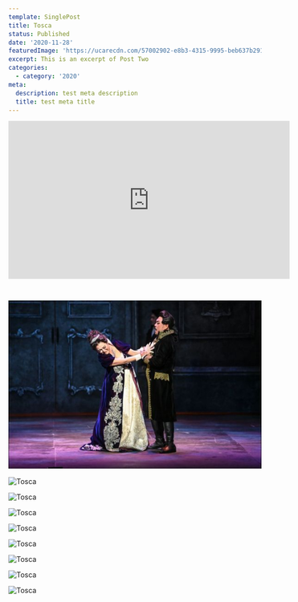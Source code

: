 ```yaml
---
template: SinglePost
title: Tosca
status: Published
date: '2020-11-28'
featuredImage: 'https://ucarecdn.com/57002902-e8b3-4315-9995-beb637b29128/'
excerpt: This is an excerpt of Post Two
categories:
  - category: '2020'
meta:
  description: test meta description
  title: test meta title
---
```


<iframe width="560" height="315" src="https://www.youtube.com/embed/Id64silK_7M" frameborder="0" allow="accelerometer; autoplay; encrypted-media; gyroscope; picture-in-picture" allowfullscreen></iframe>

#

![Tosca](/static/images/20-tosca/tosca1.jpg)

![Tosca](/static/images/20-tosca/tosca2.jpg)

![Tosca](/static/images/20-tosca/tosca3.jpg)

![Tosca](/static/images/20-tosca/tosca4.jpg)

![Tosca](/static/images/20-tosca/tosca5.jpg)

![Tosca](/static/images/20-tosca/tosca6.jpg)

![Tosca](/static/images/20-tosca/tosca7.jpg)

![Tosca](/static/images/20-tosca/tosca8.jpg)

![Tosca](/static/images/20-tosca/tosca-poster.jpg)
